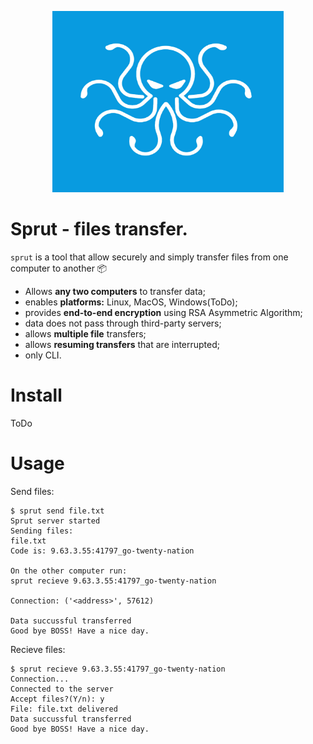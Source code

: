 <p align="center">
<img
    src="https://github.com/qXytreXp/images/blob/master/Sprut.jpg"
    width="370px" height="290px" border="0" alt="sprut">
<br>
</p>

# Sprut - files transfer. 
`sprut` is a tool that allow securely and simply transfer files from one computer to another 📦
- Allows **any two computers** to transfer data;
- enables **platforms:** Linux, MacOS, Windows(ToDo);
- provides **end-to-end encryption** using RSA Asymmetric Algorithm;
- data does not pass through third-party servers;
- allows **multiple file** transfers;
- allows **resuming transfers** that are interrupted;
- only CLI.

# Install
ToDo

# Usage
Send files:
```
$ sprut send file.txt
Sprut server started
Sending files:
file.txt
Code is: 9.63.3.55:41797_go-twenty-nation

On the other computer run:
sprut recieve 9.63.3.55:41797_go-twenty-nation

Connection: ('<address>', 57612)

Data succussful transferred
Good bye BOSS! Have a nice day.
```
Recieve files:
```
$ sprut recieve 9.63.3.55:41797_go-twenty-nation
Connection...
Connected to the server
Accept files?(Y/n): y
File: file.txt delivered
Data succussful transferred
Good bye BOSS! Have a nice day.
```
